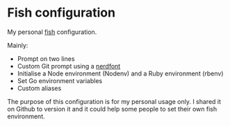 # Fish configuration

My personal [fish](https://fishshell.com) configuration.

Mainly:

- Prompt on two lines
- Custom Git prompt using a [nerdfont](https://github.com/ryanoasis/nerd-fonts)
- Initialise a Node environment (Nodenv) and a Ruby environment (rbenv)
- Set Go environment variables
- Custom aliases


The purpose of this configuration is for my personal usage only. I shared it on Github to version it and it could help some people to set their own fish environment.
